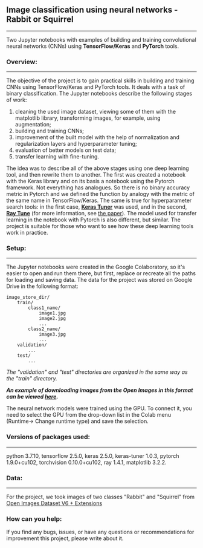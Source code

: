 ## Image classification using neural networks - Rabbit or Squirrel 
---
Two Jupyter notebooks with examples of building and training convolutional neural networks (CNNs) using **TensorFlow/Keras** and **PyTorch** tools.
### Overview:
---
The objective of the project is to gain practical skills in building and training CNNs using TensorFlow/Keras and PyTorch tools. It deals with a task of binary classification.
The Jupyter notebooks describe the following stages of work: 
1) сleaning the used image dataset, viewing some of them with the matplotlib library, transforming images, for example, using augmentation;
3) building and training CNNs;
3) improvement of the built model with the help of normalization and regularization layers and hyperparameter tuning;
4) evaluation of better models on test data;
5) transfer learning with fine-tuning.

The idea was to describe all of the above stages using one deep learning tool, and then rewrite them to another. The first was created a notebook with the Keras library and on its basis a notebook using the Pytorch framework. Not everything has analogues. So there is no binary accuracy metric in Pytorch and we defined the function by analogy with the metric of the same name in TensorFlow/Keras. The same is true for hyperparameter search tools: in the first case, [**Keras Tuner**](https://github.com/keras-team/keras-tuner) was used, and in the second, [**Ray Tune**](https://docs.ray.io/en/latest/tune/index.html) (for more information, see [the paper](https://arxiv.org/abs/1807.05118)). The model used for transfer learning in the notebook with Pytorch is also different, but similar.
The project is suitable for those who want to see how these deep learning tools work in practice.
### Setup:
---
The Jupyter notebooks were created in the Google Colaboratory, so it's easier to open and run them there, but first, replace or recreate all the paths for loading and saving data. The data for the project was stored on Google Drive in the following format:
```
image_store_dir/
    train/
        class1_name/
            image1.jpg
            image2.jpg
            ...
        class2_name/
            image3.jpg
            ...
    validation/
        ...
    test/
        ...
```
*The "validation" and "test" directories are organized in the same way as the "train" directory.*

***An example of downloading images from the Open Images in this format can be viewed [here](https://github.com/data42lana/download_images).***

The neural network models were trained using the GPU. To connect it, you need to select the GPU from the drop-down list in the Colab menu (Runtime-> Change runtime type) and save the selection.
### Versions of packages used:
---
python 3.7.10, tensorflow 2.5.0, keras 2.5.0, keras-tuner 1.0.3, pytorch 1.9.0+cu102, torchvision 0.10.0+cu102, ray 1.4.1, matplotlib 3.2.2.
### Data: 
---
For the project, we took images of two classes "Rabbit" and "Squirrel" from [Open Images Dataset V6 + Extensions](https://storage.googleapis.com/openimages/web/index.html)
### How can you help:
If you find any bugs, issues, or have any questions or recommendations for improvement this project, please write about it.
